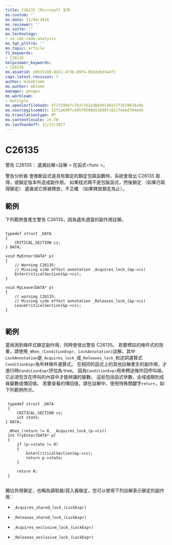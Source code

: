 ```yaml
---
title: C26135 |Microsoft 文件
ms.custom: ''
ms.date: 11/04/2016
ms.reviewer: ''
ms.suite: ''
ms.technology:
- vs-ide-code-analysis
ms.tgt_pltfrm: ''
ms.topic: article
f1_keywords:
- C26135
helpviewer_keywords:
- C26135
ms.assetid: e9515189-8d21-473b-89f4-8b92ebd3a4f1
caps.latest.revision: 7
author: mikeblome
ms.author: mblome
manager: ghogen
ms.workload:
- multiple
ms.openlocfilehash: 6f1f299e7c7b37c62a3b6dd148af271678828c0b
ms.sourcegitcommit: 32f1a690fc445f9586d53698fc82c7debd784eeb
ms.translationtype: MT
ms.contentlocale: zh-TW
ms.lasthandoff: 12/22/2017
---
```

# <a name="c26135"></a>C26135
警告 C26135： 遺漏註解\<註解 > 在函式\<func >。  
  
 警告分析器 會推斷函式是具有鎖定的鎖定包裝函數時，系統會發出 C26135 取得，或鎖定版本所造成副作用。 如果程式碼不是包裝函式，然後鎖定 （如果已取得鎖定） 遺漏或它將被釋放，不正確 （如果釋放鎖定為止）。  
  
## <a name="example"></a>範例  
 下列範例會產生警告 C26135，因為遺失適當的副作用註解。  
  
```  
  
typedef struct _DATA   
{  
    CRITICAL_SECTION cs;  
} DATA;  
  
void MyEnter(DATA* p)   
{  
    // Warning C26135:  
    // Missing side effect annotation _Acquires_lock_(&p->cs)  
    EnterCriticalSection(&p->cs);  
}  
  
void MyLeave(DATA* p)   
{  
    // warning C26135:  
    // Missing side effect annotation _Releases_lock_(&p->cs)  
    LeaveCriticalSection(&p->cs);  
}  
  
```  
  
## <a name="example"></a>範例  
 當偵測到條件式鎖定副作用，同時會發出警告 C26135。 若要標註的條件式的效果，請使用`_When_(ConditionExpr, LockAnnotation)`註解，其中`LockAnnotation`是`_Acquires_lock_`或`_Releases_lock_`和述詞運算式`ConditionExpr`為布林條件運算式。 在相同的函式上的其他註解產生的副作用，才進行時`ConditionExpr`評估為 true。 因為`ConditionExpr`用來轉送條件回呼叫端，它必須包含在呼叫的內容中才能辨識的變數。 這些包括函式參數，全域或類別成員變數或傳回值。 若要查看的傳回值，請在註解中，使用特殊關鍵字`return`，如下列範例所示。  
  
```  
  
 typedef struct _DATA   
 {  
     CRITICAL_SECTION cs;   
     int state;  
} DATA;  
  
 _When_(return != 0, _Acquires_lock_(p->cs))  
 int TryEnter(DATA* p)   
 {  
     if (p->state != 0)   
     {  
         EnterCriticalSection(&p->cs);  
         return p->state;  
     }  
  
     return 0;  
 }  
  
```  
  
 獨佔共用鎖定，也稱為讀取器/寫入器鎖定，您可以使用下列註解表示鎖定的副作用：  
  
-   `_Acquires_shared_lock_(LockExpr)`  
  
-   `_Releases_shared_lock_(LockExpr)`  
  
-   `_Acquires_exclusive_lock_(LockExpr)`  
  
-   `_Releases_exclusive_lock_(LockExpr)`